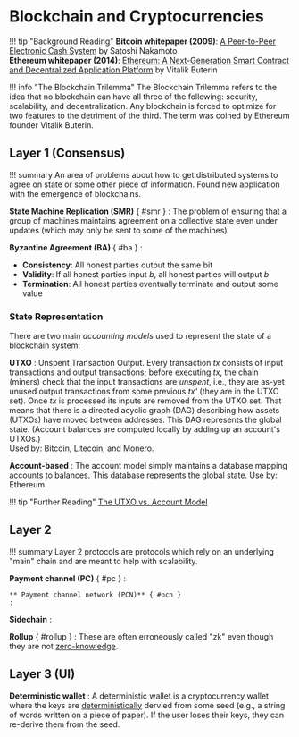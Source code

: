 # Blockchain and Cryptocurrencies

!!! tip "Background Reading"
    **Bitcoin whitepaper (2009)**: [A Peer-to-Peer Electronic Cash System](https://bitcoin.org/bitcoin.pdf) by Satoshi Nakamoto  
    **Ethereum whitepaper (2014)**:  [Ethereum: A Next-Generation Smart Contract and Decentralized Application Platform](https://ethereum.org/669c9e2e2027310b6b3cdce6e1c52962/Ethereum_Whitepaper_-_Buterin_2014.pdf) by Vitalik Buterin  

!!! info "The Blockchain Trilemma"
    The Blockchain Trilemma refers to the idea that no blockchain can have all three of the following: security, scalability, and decentralization. Any blockchain is forced to optimize for two features to the detriment of the third. The term was coined by Ethereum founder Vitalik Buterin.

## Layer 1 (Consensus)

!!! summary
    An area of problems about how to get distributed systems to agree on state or some other piece of information. Found new application with the emergence of blockchains.

**State Machine Replication (SMR)** { #smr }
: The problem of ensuring that a group of machines maintains agreement on a collective state even under updates (which may only be sent to some of the machines)

**Byzantine Agreement (BA)** { #ba }
: 
- **Consistency**: All honest parties output the same bit
- **Validity**: If all honest parties input $b$, all honest parties will output $b$
- **Termination**: All honest parties eventually terminate and output some value

### State Representation

There are two main *accounting models* used to represent the state of a blockchain system:

**UTXO**
: Unspent Transaction Output. Every transaction *tx* consists of input transactions and output transactions; before executing *tx*, the chain (miners) check that the input transactions are *unspent*, i.e., they are as-yet unused output transactions from some previous *tx'* (they are in the UTXO set). Once *tx* is processed its inputs are removed from the UTXO set. That means that there is a directed acyclic graph (DAG) describing how assets (UTXOs) have moved between addresses. This DAG represents the global state. (Account balances are computed locally by adding up an account's UTXOs.)  
Used by: Bitcoin, Litecoin, and Monero.

**Account-based**
: The account model simply maintains a database mapping accounts to balances. This database represents the global state.
Use by: Ethereum.

!!! tip "Further Reading"
    [The UTXO vs. Account Model](https://www.horizen.io/academy/utxo-vs-account-model/)

## Layer 2

!!! summary
    Layer 2 protocols are protocols which rely on an underlying "main" chain and are meant to help with scalability.

**Payment channel (PC)** { #pc }
: 

    ** Payment channel network (PCN)** { #pcn }
    : 

**Sidechain**
: 

**Rollup** { #rollup }
: <!-- TODO --> These are often erroneously called "zk" even though they are not [zero-knowledge](../Areas-of-Cryptography/zk.md#zk).

## Layer 3 (UI)

**Deterministic wallet**
: A deterministic wallet is a cryptocurrency wallet where the keys are [deterministically](../general.md#deterministic) dervied from some seed (e.g., a string of words written on a piece of paper). If the user loses their keys, they can re-derive them from the seed.